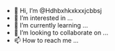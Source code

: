 - 👋 Hi, I’m @Hdhbxhkxkxxjcbbsj
- 👀 I’m interested in ...
- 🌱 I’m currently learning ...
- 💞️ I’m looking to collaborate on ...
- 📫 How to reach me ...

<!---
Hdhbxhkxkxxjcbbsj/Hdhbxhkxkxxjcbbsj is a ✨ special ✨ repository because its `README.md` (this file) appears on your GitHub profile.
You can click the Preview link to take a look at your changes.
--->
